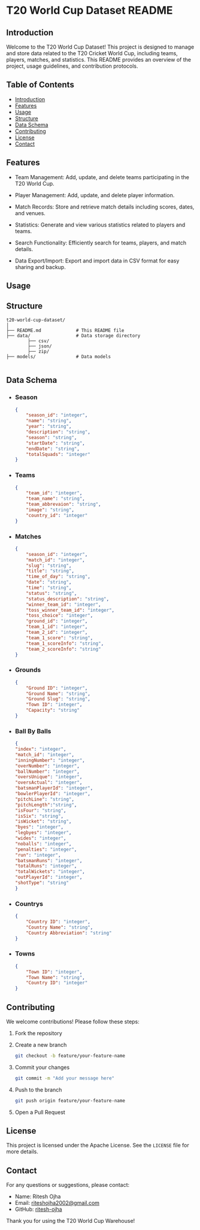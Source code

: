 # T20 World Cup Dataset README

## Introduction

Welcome to the T20 World Cup Dataset! This project is designed to manage and store data related to the T20 Cricket World Cup, including teams, players, matches, and statistics. This README provides an overview of the project, usage guidelines, and contribution protocols.

## Table of Contents
- [Introduction](#introduction)
- [Features](#features)
- [Usage](#usage)
- [Structure](#introduction)
- [Data Schema](#data-schema)
- [Contributing](#contributing)
- [License](#license)
- [Contact](#contact)

## Features
- Team Management: Add, update, and delete teams participating in the T20 World Cup.

- Player Management: Add, update, and delete player information.

- Match Records: Store and retrieve match details including scores, dates, and venues.

- Statistics: Generate and view various statistics related to players and teams.

- Search Functionality: Efficiently search for teams, players, and match details.

- Data Export/Import: Export and import data in CSV format for easy sharing and backup.

## Usage

## Structure
```
t20-world-cup-dataset/
│
├── README.md             # This README file
├── data/                 # Data storage directory
        ├── csv/
        ├── json/
        ├── zip/                 
├── models/               # Data models


```
## Data Schema

- ### Season
    ```json
    {
        "season_id": "integer",
        "name": "string",
        "year": "string",
        "description": "string",
        "season": "string",
        "startDate": "string",
        "endDate": "string",
        "totalSquads": "integer"
    }
    ```
- ###  Teams
    ```json
    {
        "team_id": "integer",
        "team_name": "string",
        "team_abbrevaion": "string",
        "image": "string",
        "country_id": "integer"
    }   
    ```
- ### Matches
    ```json
    {
        "season_id": "integer",
        "match_id": "integer",
        "slug": "string",
        "title": "string",
        "time_of_day": "string",
        "date": "string",
        "time": "string",
        "status": "string",
        "status_description": "string",
        "winner_team_id": "integer",
        "toss_winner_team_id": "integer",
        "toss_choice": "integer",
        "ground_id": "integer",
        "team_1_id": "integer",
        "team_2_id": "integer",
        "team_1_score": "string",
        "team_1_scoreInfo": "string",
        "team_2_scoreInfo": "string"
    }   
    ```
- ### Grounds
    ```json
    {
        "Ground ID": "integer",
        "Ground Name": "string",
        "Ground Slug": "string",
        "Town ID": "integer",
        "Capacity": "string"
    }
    ```
- ### Ball By Balls
    ```json
    {
    "index": "integer",
    "match_id": "integer",
    "inningNumber": "integer",
    "overNumber": "integer",
    "ballNumber": "integer",
    "oversUnique": "integer",
    "oversActual": "integer",
    "batsmanPlayerId": "integer",
    "bowlerPlayerId": "integer",
    "pitchLine": "string",
    "pitchLength":"string",
    "isFour": "string",
    "isSix": "string",
    "isWicket": "string",
    "byes": "integer",
    "legbyes": "integer",
    "wides": "integer",
    "noballs": "integer",
    "penalties": "integer",
    "run": "integer",
    "batsmanRuns": "integer",
    "totalRuns": "integer",
    "totalWickets": "integer",
    "outPlayerId": "integer",
    "shotType": "string"
    }

    ```
- ### Countrys
    ```json
    {
        "Country ID": "integer",
        "Country Name": "string",
        "Country Abbreviation": "string"
    }
    ```
- ### Towns
    ```json
    {
        "Town ID": "integer",
        "Town Name": "string",
        "Country ID": "integer"
    }
    ```

## Contributing
We welcome contributions! Please follow these steps:
1. Fork the repository

2. Create a new branch
    ```sh
    git checkout -b feature/your-feature-name
    ```
3. Commit your changes
    ```sh
    git commit -m "Add your message here"
    ```

4. Push to the branch
    ```sh
    git push origin feature/your-feature-name
    ```
5. Open a Pull Request

## License

This project is licensed under the Apache License. See the `LICENSE` file for more details.


## Contact

For any questions or suggestions, please contact:

- Name: Ritesh Ojha
- Email: riteshojha2002@gmail.com
- GitHub: [ritesh-ojha](https://github.com/ritesh-ojha)

Thank you for using the T20 World Cup Warehouse!

